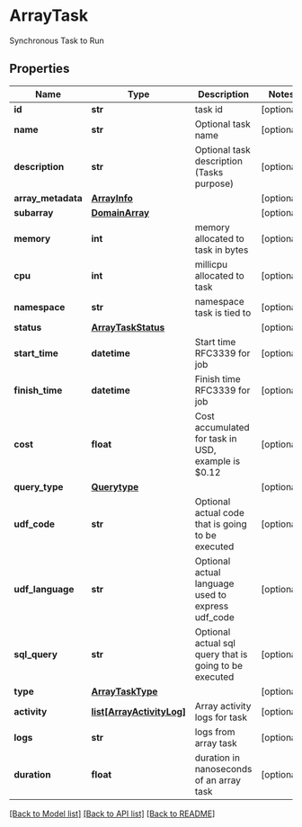 # ArrayTask

Synchronous Task to Run
## Properties
Name | Type | Description | Notes
------------ | ------------- | ------------- | -------------
**id** | **str** | task id | [optional] 
**name** | **str** | Optional task name | [optional] 
**description** | **str** | Optional task description (Tasks purpose) | [optional] 
**array_metadata** | [**ArrayInfo**](ArrayInfo.md) |  | [optional] 
**subarray** | [**DomainArray**](DomainArray.md) |  | [optional] 
**memory** | **int** | memory allocated to task in bytes | [optional] 
**cpu** | **int** | millicpu allocated to task | [optional] 
**namespace** | **str** | namespace task is tied to | [optional] 
**status** | [**ArrayTaskStatus**](ArrayTaskStatus.md) |  | [optional] 
**start_time** | **datetime** | Start time RFC3339 for job | [optional] 
**finish_time** | **datetime** | Finish time RFC3339 for job | [optional] 
**cost** | **float** | Cost accumulated for task in USD, example is $0.12 | [optional] 
**query_type** | [**Querytype**](Querytype.md) |  | [optional] 
**udf_code** | **str** | Optional actual code that is going to be executed | [optional] 
**udf_language** | **str** | Optional actual language used to express udf_code | [optional] 
**sql_query** | **str** | Optional actual sql query that is going to be executed | [optional] 
**type** | [**ArrayTaskType**](ArrayTaskType.md) |  | [optional] 
**activity** | [**list[ArrayActivityLog]**](ArrayActivityLog.md) | Array activity logs for task | [optional] 
**logs** | **str** | logs from array task | [optional] 
**duration** | **float** | duration in nanoseconds of an array task | [optional] 

[[Back to Model list]](../README.md#documentation-for-models) [[Back to API list]](../README.md#documentation-for-api-endpoints) [[Back to README]](../README.md)


